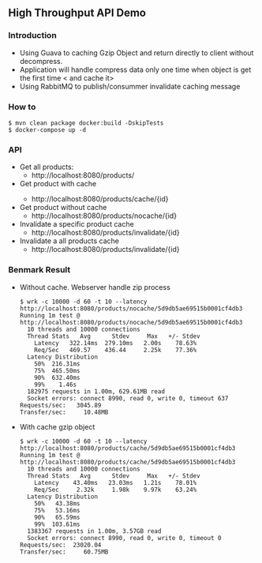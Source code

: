 ## High Throughput API Demo

### Introduction
 - Using Guava to caching Gzip Object and return directly to client without decompress.
 - Application will handle compress data only one time when object is get the first time < and cache it>
 - Using RabbitMQ to publish/consummer invalidate caching message

### How to
```
$ mvn clean package docker:build -DskipTests
$ docker-compose up -d
```
### API
 - Get all products:
   - http://localhost:8080/products/
 - Get product with cache <Will get from DB on the first time or after cache is invalidate>
   - http://localhost:8080/products/cache/{id}
 - Get product without cache
   - http://localhost:8080/products/nocache/{id}
 - Invalidate a specific product cache
   - http://localhost:8080/products/invalidate/{id}
 - Invalidate a all products cache
   - http://localhost:8080/products/invalidate/{id}

### Benmark Result
- Without cache. Webserver handle zip process
  ```
  $ wrk -c 10000 -d 60 -t 10 --latency http://localhost:8080/products/nocache/5d9db5ae69515b0001cf4db3
  Running 1m test @ http://localhost:8080/products/nocache/5d9db5ae69515b0001cf4db3
    10 threads and 10000 connections
    Thread Stats   Avg      Stdev     Max   +/- Stdev
      Latency   322.14ms  279.10ms   2.00s    78.63%
      Req/Sec   469.57    436.44     2.25k    77.36%
    Latency Distribution
      50%  216.31ms
      75%  465.50ms
      90%  632.40ms
      99%    1.46s 
    182975 requests in 1.00m, 629.61MB read
    Socket errors: connect 8990, read 0, write 0, timeout 637
  Requests/sec:   3045.89
  Transfer/sec:     10.48MB
  ```
- With cache gzip object
  ```
  $ wrk -c 10000 -d 60 -t 10 --latency http://localhost:8080/products/cache/5d9db5ae69515b0001cf4db3 
  Running 1m test @ http://localhost:8080/products/cache/5d9db5ae69515b0001cf4db3
    10 threads and 10000 connections
    Thread Stats   Avg      Stdev     Max   +/- Stdev
      Latency    43.40ms   23.03ms   1.21s    78.01%
      Req/Sec     2.32k     1.98k    9.97k    63.24%
    Latency Distribution
      50%   43.38ms
      75%   53.16ms
      90%   65.59ms
      99%  103.61ms
    1383367 requests in 1.00m, 3.57GB read
    Socket errors: connect 8990, read 0, write 0, timeout 0
  Requests/sec:  23020.04
  Transfer/sec:     60.75MB
  ```